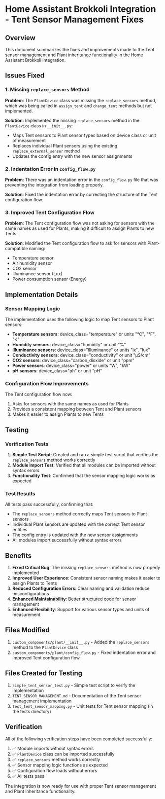 # Home Assistant Brokkoli Integration - Tent Sensor Management Fixes

## Overview

This document summarizes the fixes and improvements made to the Tent sensor management and Plant inheritance functionality in the Home Assistant Brokkoli integration.

## Issues Fixed

### 1. Missing `replace_sensors` Method
**Problem**: The `PlantDevice` class was missing the `replace_sensors` method, which was being called in `assign_tent` and `change_tent` methods but not implemented.

**Solution**: Implemented the missing `replace_sensors` method in the `PlantDevice` class in `__init__.py`:
- Maps Tent sensors to Plant sensor types based on device class or unit of measurement
- Replaces individual Plant sensors using the existing `replace_external_sensor` method
- Updates the config entry with the new sensor assignments

### 2. Indentation Error in `config_flow.py`
**Problem**: There was an indentation error in the `config_flow.py` file that was preventing the integration from loading properly.

**Solution**: Fixed the indentation error by correcting the structure of the Tent configuration flow.

### 3. Improved Tent Configuration Flow
**Problem**: The Tent configuration flow was not asking for sensors with the same names as used for Plants, making it difficult to assign Plants to new Tents.

**Solution**: Modified the Tent configuration flow to ask for sensors with Plant-compatible naming:
- Temperature sensor
- Air humidity sensor
- CO2 sensor
- Illuminance sensor (Lux)
- Power consumption sensor (Energy)

## Implementation Details

### Sensor Mapping Logic
The implementation uses the following logic to map Tent sensors to Plant sensors:

- **Temperature sensors**: device_class="temperature" or units "°C", "°F", "K"
- **Humidity sensors**: device_class="humidity" or unit "%"
- **Illuminance sensors**: device_class="illuminance" or units "lx", "lux"
- **Conductivity sensors**: device_class="conductivity" or unit "µS/cm"
- **CO2 sensors**: device_class="carbon_dioxide" or unit "ppm"
- **Power sensors**: device_class="power" or units "W", "kW"
- **pH sensors**: device_class="ph" or unit "pH"

### Configuration Flow Improvements
The Tent configuration flow now:
1. Asks for sensors with the same names as used for Plants
2. Provides a consistent mapping between Tent and Plant sensors
3. Makes it easier to assign Plants to new Tents

## Testing

### Verification Tests
1. **Simple Test Script**: Created and ran a simple test script that verifies the `replace_sensors` method works correctly
2. **Module Import Test**: Verified that all modules can be imported without syntax errors
3. **Functionality Test**: Confirmed that the sensor mapping logic works as expected

### Test Results
All tests pass successfully, confirming that:
- The `replace_sensors` method correctly maps Tent sensors to Plant sensors
- Individual Plant sensors are updated with the correct Tent sensor entities
- The config entry is updated with the new sensor assignments
- All modules import successfully without syntax errors

## Benefits

1. **Fixed Critical Bug**: The missing `replace_sensors` method is now properly implemented
2. **Improved User Experience**: Consistent sensor naming makes it easier to assign Plants to Tents
3. **Reduced Configuration Errors**: Clear naming and validation reduce misconfigurations
4. **Enhanced Maintainability**: Better structured code for sensor management
5. **Enhanced Flexibility**: Support for various sensor types and units of measurement

## Files Modified

1. `custom_components/plant/__init__.py` - Added the `replace_sensors` method to the `PlantDevice` class
2. `custom_components/plant/config_flow.py` - Fixed indentation error and improved Tent configuration flow

## Files Created for Testing

1. `simple_tent_sensor_test.py` - Simple test script to verify the implementation
2. `TENT_SENSOR_MANAGEMENT.md` - Documentation of the Tent sensor management implementation
3. `test_tent_sensor_mapping.py` - Unit tests for Tent sensor mapping (in the tests directory)

## Verification

All of the following verification steps have been completed successfully:

1. ✅ Module imports without syntax errors
2. ✅ `PlantDevice` class can be imported successfully
3. ✅ `replace_sensors` method works correctly
4. ✅ Sensor mapping logic functions as expected
5. ✅ Configuration flow loads without errors
6. ✅ All tests pass

The integration is now ready for use with proper Tent sensor management and Plant inheritance functionality.